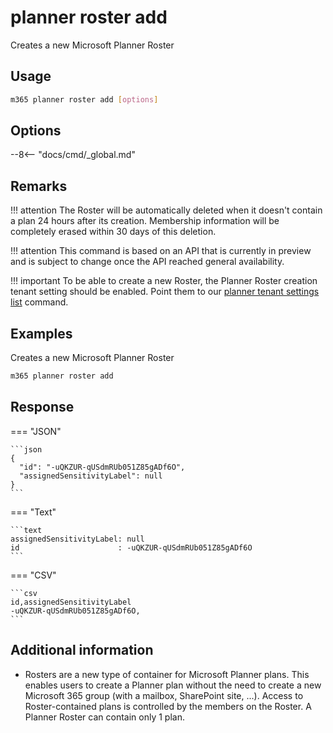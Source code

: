 # planner roster add

Creates a new Microsoft Planner Roster

## Usage

```sh
m365 planner roster add [options]
```

## Options

--8<-- "docs/cmd/_global.md"

## Remarks

!!! attention
    The Roster will be automatically deleted when it doesn't contain a plan 24 hours after its creation. Membership information will be completely erased within 30 days of this deletion.

!!! attention
    This command is based on an API that is currently in preview and is subject to change once the API reached general availability.

!!! important
    To be able to create a new Roster, the Planner Roster creation tenant setting should be enabled. Point them to our [planner tenant settings list](../tenant/tenant-settings-list.md) command.

## Examples

Creates a new Microsoft Planner Roster

```sh
m365 planner roster add
```

## Response

=== "JSON"

    ```json
    {
      "id": "-uQKZUR-qUSdmRUb051Z85gADf6O",
      "assignedSensitivityLabel": null
    }
    ```

=== "Text"

    ```text
    assignedSensitivityLabel: null
    id                      : -uQKZUR-qUSdmRUb051Z85gADf6O
    ```

=== "CSV"

    ```csv
    id,assignedSensitivityLabel
    -uQKZUR-qUSdmRUb051Z85gADf6O,
    ```
    
## Additional information
- Rosters are a new type of container for Microsoft Planner plans. This enables users to create a Planner plan without the need to create a new Microsoft 365 group (with a mailbox, SharePoint site, ...). Access to Roster-contained plans is controlled by the members on the Roster. A Planner Roster can contain only 1 plan.
